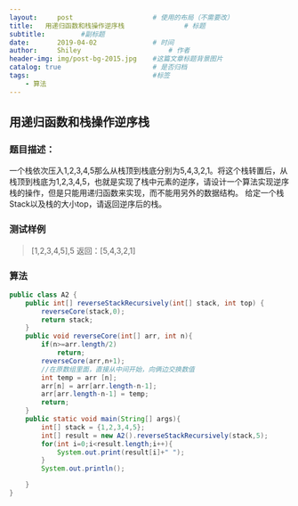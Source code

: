 ```yaml
---
layout:     post   				    # 使用的布局（不需要改）
title:   用递归函数和栈操作逆序栈 				# 标题 
subtitle:         #副标题
date:       2019-04-02 				# 时间
author:     Shiley 						# 作者
header-img: img/post-bg-2015.jpg 	#这篇文章标题背景图片
catalog: true 						# 是否归档
tags:								#标签
    - 算法
---
```

## 用递归函数和栈操作逆序栈
### 题目描述：
一个栈依次压入1,2,3,4,5那么从栈顶到栈底分别为5,4,3,2,1。将这个栈转置后，从栈顶到栈底为1,2,3,4,5，也就是实现了栈中元素的逆序，请设计一个算法实现逆序栈的操作，但是只能用递归函数来实现，而不能用另外的数据结构。
给定一个栈Stack以及栈的大小top，请返回逆序后的栈。
### 测试样例
> [1,2,3,4,5],5
> 返回：[5,4,3,2,1]
### 算法
```java
public class A2 {
    public int[] reverseStackRecursively(int[] stack, int top) {
        reverseCore(stack,0);
        return stack;
    }
    public void reverseCore(int[] arr, int n){
        if(n>=arr.length/2)
            return;
        reverseCore(arr,n+1);
        //在原数组里面，直接从中间开始，向俩边交换数值
        int temp = arr [n];
        arr[n] = arr[arr.length-n-1];
        arr[arr.length-n-1] = temp;
        return;
    }
    public static void main(String[] args){
        int[] stack = {1,2,3,4,5};
        int[] result = new A2().reverseStackRecursively(stack,5);
        for(int i=0;i<result.length;i++){
            System.out.print(result[i]+" ");
        }
        System.out.println();

    }
}
```
